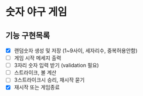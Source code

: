 # 숫자 야구 게임

## 기능 구현목록

- [x] 랜덤숫자 생성 및 저장 (1~9사이, 세자리수, 중복허용안함)
- [ ] 게임 시작 메세지 출력
- [ ] 3자리 숫자 입력 받기 (validation 필요)
- [ ] 스트라이크, 볼 계산
- [ ] 3스트라이크시 승리, 재시작 묻기
- [x] 재시작 또는 게임종료